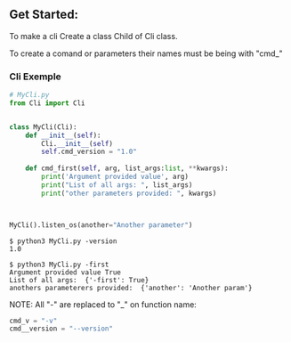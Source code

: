 ## Get Started:

To make a cli Create a class Child of Cli class.

To create a comand or parameters their names must be being with "cmd_"


### Cli Exemple

```python
# MyCli.py
from Cli import Cli


class MyCli(Cli):
    def __init__(self):
        Cli.__init__(self)
        self.cmd_version = "1.0"
    
    def cmd_first(self, arg, list_args:list, **kwargs):
        print('Argument provided value', arg)
        print("List of all args: ", list_args)
        print("other parameters provided: ", kwargs)



MyCli().listen_os(another="Another parameter")

```

```
$ python3 MyCli.py -version
1.0
```

```
$ python3 MyCli.py -first
Argument provided value True
List of all args:  {'-first': True}
anothers parameterers provided:  {'another': 'Another param'}
```


NOTE: All "-" are replaced to "_" on function name:
```python
cmd_v = "-v"
cmd__version = "--version"

```